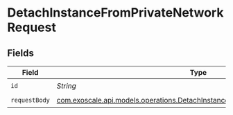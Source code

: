 # DetachInstanceFromPrivateNetworkRequest


## Fields

| Field                                                                                                                                                    | Type                                                                                                                                                     | Required                                                                                                                                                 | Description                                                                                                                                              |
| -------------------------------------------------------------------------------------------------------------------------------------------------------- | -------------------------------------------------------------------------------------------------------------------------------------------------------- | -------------------------------------------------------------------------------------------------------------------------------------------------------- | -------------------------------------------------------------------------------------------------------------------------------------------------------- |
| `id`                                                                                                                                                     | *String*                                                                                                                                                 | :heavy_check_mark:                                                                                                                                       | N/A                                                                                                                                                      |
| `requestBody`                                                                                                                                            | [com.exoscale.api.models.operations.DetachInstanceFromPrivateNetworkRequestBody](../../models/operations/DetachInstanceFromPrivateNetworkRequestBody.md) | :heavy_check_mark:                                                                                                                                       | N/A                                                                                                                                                      |